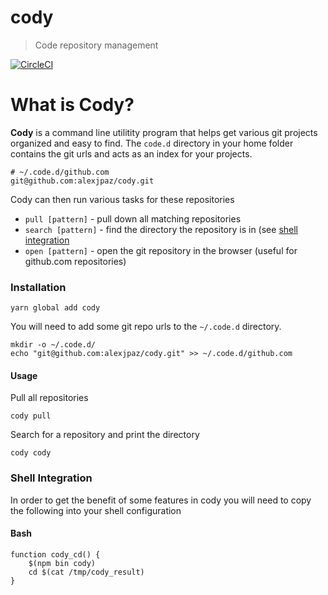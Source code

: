 # cody 
> Code repository management

[![CircleCI](https://circleci.com/gh/alexjpaz/cody.svg?style=svg)](https://circleci.com/gh/alexjpaz/cody)

# What is Cody?

**Cody** is a command line utilitity program that helps get various git projects organized and easy to find. The `code.d` directory in your home folder contains the git urls and acts as an index for your projects.

```
# ~/.code.d/github.com
git@github.com:alexjpaz/cody.git
```

Cody can then run various tasks for these repositories

* `pull [pattern]` - pull down all matching repositories
* `search [pattern]` - find the directory the repository is in (see [shell integration](#shell-integration)
* `open [pattern]` - open the git repository in the browser (useful for github.com repositories)

### Installation

```
yarn global add cody
```

You will need to add some git repo urls to the `~/.code.d` directory.

```
mkdir -o ~/.code.d/
echo "git@github.com:alexjpaz/cody.git" >> ~/.code.d/github.com
```

#### Usage

Pull all repositories

```
cody pull
```

Search for a repository and print the directory

```
cody cody
```

### Shell Integration

In order to get the benefit of some features in cody you will need to copy the following into your shell configuration


#### Bash

```
function cody_cd() {
    $(npm bin cody)
    cd $(cat /tmp/cody_result)
}
```
